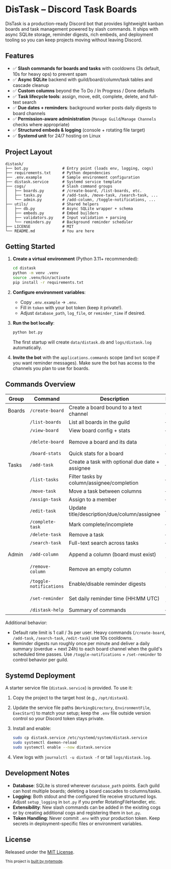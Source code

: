 # DisTask – Discord Task Boards

DisTask is a production-ready Discord bot that provides lightweight kanban boards and task management powered by slash commands. It ships with async SQLite storage, reminder digests, rich embeds, and deployment tooling so you can keep projects moving without leaving Discord.

## Features

- ✅ **Slash commands for boards and tasks** with cooldowns (3s default, 10s for heavy ops) to prevent spam
- ✅ **Async SQLite** backend with guild/board/column/task tables and cascade cleanup
- ✅ **Custom columns** beyond the To Do / In Progress / Done defaults
- ✅ **Task lifecycle tools**: assign, move, edit, complete, delete, and full-text search
- ✅ **Due dates + reminders**: background worker posts daily digests to board channels
- ✅ **Permission-aware administration** (`Manage Guild`/`Manage Channels` checks where appropriate)
- ✅ **Structured embeds & logging** (console + rotating file target)
- ✅ **Systemd unit** for 24/7 hosting on Linux

## Project Layout

```
distask/
├── bot.py               # Entry point (loads env, logging, cogs)
├── requirements.txt     # Python dependencies
├── .env.example         # Sample environment configuration
├── distask.service      # Systemd service template
├── cogs/                # Slash command groups
│   ├── boards.py        # /create-board, /list-boards, etc.
│   ├── tasks.py         # /add-task, /move-task, /search-task, ...
│   └── admin.py         # /add-column, /toggle-notifications, ...
├── utils/               # Shared helpers
│   ├── db.py            # Async SQLite wrapper + schema
│   ├── embeds.py        # Embed builders
│   ├── validators.py    # Input validation + parsing
│   └── reminders.py     # Background reminder scheduler
├── LICENSE              # MIT
└── README.md            # You are here
```

## Getting Started

1. **Create a virtual environment** (Python 3.11+ recommended):

   ```bash
   cd distask
   python -m venv .venv
   source .venv/bin/activate
   pip install -r requirements.txt
   ```

2. **Configure environment variables**:

   - Copy `.env.example` → `.env`.
   - Fill in `token` with your bot token (keep it private!).
   - Adjust `database_path`, `log_file`, or `reminder_time` if desired.

3. **Run the bot locally**:

   ```bash
   python bot.py
   ```

   The first startup will create `data/distask.db` and `logs/distask.log` automatically.

4. **Invite the bot** with the `applications.commands` scope (and `bot` scope if you want reminder messages). Make sure the bot has access to the channels you plan to use for boards.

## Commands Overview

| Group  | Command | Description | Permissions |
|--------|---------|-------------|-------------|
| Boards | `/create-board` | Create a board bound to a text channel | Manage Guild |
|        | `/list-boards` | List all boards in the guild | — |
|        | `/view-board` | View board config + stats | — |
|        | `/delete-board` | Remove a board and its data | Manage Guild |
|        | `/board-stats` | Quick stats for a board | — |
| Tasks  | `/add-task` | Create a task with optional due date + assignee | — |
|        | `/list-tasks` | Filter tasks by column/assignee/completion | — |
|        | `/move-task` | Move a task between columns | — |
|        | `/assign-task` | Assign to a member | — |
|        | `/edit-task` | Update title/description/due/column/assignee | — |
|        | `/complete-task` | Mark complete/incomplete | — |
|        | `/delete-task` | Remove a task | — |
|        | `/search-task` | Full-text search across tasks | — |
| Admin  | `/add-column` | Append a column (board must exist) | Manage Channels |
|        | `/remove-column` | Remove an empty column | Manage Channels |
|        | `/toggle-notifications` | Enable/disable reminder digests | Manage Guild |
|        | `/set-reminder` | Set daily reminder time (HH:MM UTC) | Manage Guild |
|        | `/distask-help` | Summary of commands | — |

Additional behavior:

- Default rate limit is 1 call / 3s per user. Heavy commands (`/create-board`, `/add-task`, `/search-task`, `/edit-task`) use 10s cooldowns.
- Reminder digests run roughly once per minute and deliver a daily summary (overdue + next 24h) to each board channel when the guild's scheduled time passes. Use `/toggle-notifications` + `/set-reminder` to control behavior per guild.

## Systemd Deployment

A starter service file (`distask.service`) is provided. To use it:

1. Copy the project to the target host (e.g., `/opt/distask`).
2. Update the service file paths (`WorkingDirectory`, `EnvironmentFile`, `ExecStart`) to match your setup; keep the `.env` file outside version control so your Discord token stays private.
3. Install and enable:

   ```bash
   sudo cp distask.service /etc/systemd/system/distask.service
   sudo systemctl daemon-reload
   sudo systemctl enable --now distask.service
   ```

4. View logs with `journalctl -u distask -f` or tail `logs/distask.log`.

## Development Notes

- **Database**: SQLite is stored wherever `database_path` points. Each guild can host multiple boards; deleting a board cascades to columns/tasks.
- **Logging**: Both stdout and the configured file receive structured logs. Adjust `setup_logging` in `bot.py` if you prefer RotatingFileHandler, etc.
- **Extensibility**: New slash commands can be added in the existing cogs or by creating additional cogs and registering them in `bot.py`.
- **Token Handling**: Never commit `.env` with your production token. Keep secrets in deployment-specific files or environment variables.

## License

Released under the [MIT License](LICENSE).

<sub>This project is [built by nytemode](https://nytemode.com).</sub>
